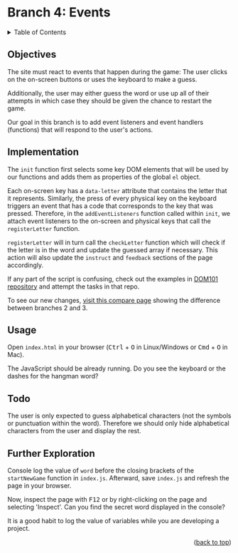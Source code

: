 <div id="top"></div>

<!-- BRANCH TITLE -->

# Branch 4: Events

<!-- TABLE OF CONTENTS -->
<details>
  <summary>Table of Contents</summary>
  <ol>
    <li><a href="#objectives">Objectives</a></li>
    <li><a href="#implementation">Implementation</a>
    <li><a href="#usage">Usage</a></li>
    <li><a href="#todo">Todo</a></li>
    <li><a href="#further-exploration">Further Exploration</a></li>
  </ol>
</details>

## Objectives

The site must react to events that happen during the game: The user clicks on the on-screen buttons or uses the keyboard to make a guess.

Additionally, the user may either guess the word or use up all of their attempts in which case they should be given the chance to restart the game.

Our goal in this branch is to add event listeners and event handlers (functions) that will respond to the user's actions.

## Implementation

The `init` function first selects some key DOM elements that will be used by our functions and adds them as properties of the global `el` object.

Each on-screen key has a `data-letter` attribute that contains the letter that it represents.
Similarly, the press of every physical key on the keyboard triggers an event that has a code that corresponds to the key that was pressed.
Therefore, in the `addEventListeners` function called within `init`, we attach event listeners to the on-screen and physical keys that call the `registerLetter` function.

`registerLetter` will in turn call the `checkLetter` function which will check if the letter is in the word and update the guessed array if necessary.
This action will also update the `instruct` and `feedback` sections of the page accordingly.

If any part of the script is confusing, check out the examples in [DOM101 repository](https://github.com/portsoc/dom101) and attempt the tasks in that repo.

To see our new changes, [visit this compare page](https://github.com/portsoc/hangman-in-branches/compare/2...3?diff=split) showing the difference between branches 2 and 3.

## Usage

Open `index.html` in your browser (<kbd>Ctrl</kbd> + <kbd>O</kbd> in Linux/Windows or <kbd>Cmd</kbd> + <kbd>O</kbd> in Mac).

The JavaScript should be already running.
Do you see the keyboard or the dashes for the hangman word?

## Todo

The user is only expected to guess alphabetical characters (not the symbols or punctuation within the word).
Therefore we should only hide alphabetical characters from the user and display the rest.

## Further Exploration

Console log the value of `word` before the closing brackets of the `startNewGame` function in `index.js`.
Afterward, save `index.js` and refresh the page in your browser.

Now, inspect the page with <kbd>F12</kbd> or by right-clicking on the page and selecting 'Inspect'.
Can you find the secret word displayed in the console?

It is a good habit to log the value of variables while you are developing a project.

<p align="right">(<a href="#top">back to top</a>)</p>
